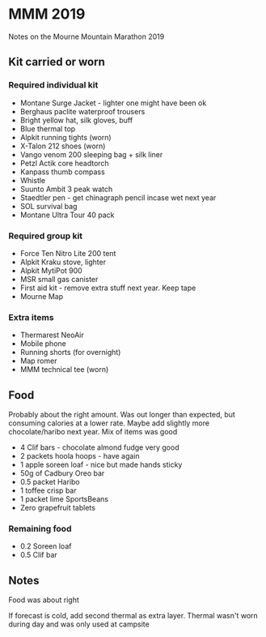 # MMM 2019
Notes on the Mourne Mountain Marathon 2019

## Kit carried or worn
### Required individual kit
* Montane Surge Jacket - lighter one might have been ok
* Berghaus paclite waterproof trousers
* Bright yellow hat, silk gloves, buff
* Blue thermal top
* Alpkit running tights (worn)
* X-Talon 212 shoes (worn)
* Vango venom 200 sleeping bag + silk liner
* Petzl Actik core headtorch
* Kanpass thumb compass
* Whistle
* Suunto Ambit 3 peak watch
* Staedtler pen - get chinagraph pencil incase wet next year
* SOL survival bag
* Montane Ultra Tour 40 pack

### Required group kit
* Force Ten Nitro Lite 200 tent
* Alpkit Kraku stove, lighter
* Alpkit MytiPot 900
* MSR small gas canister
* First aid kit - remove extra stuff next year. Keep tape
* Mourne Map

### Extra items
* Thermarest NeoAir
* Mobile phone
* Running shorts (for overnight)
* Map romer
* MMM technical tee (worn)

## Food
Probably about the right amount. Was out longer than expected, 
but consuming calories at a lower rate. Maybe add slightly more 
chocolate/haribo next year. Mix of items was good

* 4 Clif bars - chocolate almond fudge very good
* 2 packets hoola hoops - have again
* 1 apple soreen loaf - nice but made hands sticky
* 50g of Cadbury Oreo bar
* 0.5 packet Haribo
* 1 toffee crisp bar
* 1 packet lime SportsBeans
* Zero grapefruit tablets

### Remaining food
* 0.2 Soreen loaf
* 0.5 Clif bar

## Notes
Food was about right

If forecast is cold, add second thermal as extra layer. Thermal wasn't worn during day and was only used at campsite
